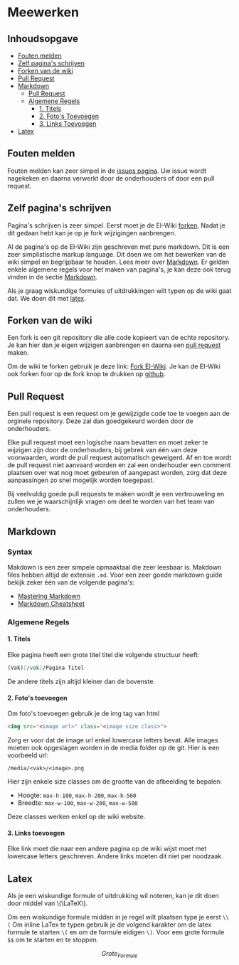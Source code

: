 # Meewerken
## Inhoudsopgave
* [Fouten melden](#fouten-melden)
* [Zelf pagina's schrijven](#zelf-pagina-39-s-schrijven)
* [Forken van de wiki](#forken-van-de-wiki)
* [Pull Request](#pull-request)
* [Markdown](#markdown)
    * [Pull Request](#syntax)
    * [Algemene Regels](#algemene-regels)
        * [1. Titels](#1-titels)
        * [2. Foto's Toevoegen](#2-foto-39-s-toevoegen)
        * [3. Links Toevoegen](#3-links-toevoegen)
* [Latex](#latex)

## Fouten melden
Fouten melden kan zeer simpel in de [issues pagina](https://github.com/WatcherWhale/EI-Wiki/issues).
Uw issue wordt nagekeken en daarna verwerkt door de onderhouders of door een pull request.

## Zelf pagina's schrijven
Pagina's schrijven is zeer simpel. Eerst moet je de EI-Wiki [forken](#forken-van-de-wiki). Nadat je dit gedaan hebt kan je op je fork wijzigingen aanbrengen.

Al de pagina's op de EI-Wiki zijn geschreven met pure markdown. Dit is een zeer simplistische markup language. Dit doen we om het bewerken van de wiki simpel en begrijpbaar te houden. Lees meer over [Markdown](#markdown). Er gelden enkele algemene regels voor het maken van pagina's, je kan deze ook terug vinden in de sectie [Markdown](#markdown).

Als je graag wiskundige formules of uitdrukkingen wilt typen op de wiki gaat dat. We doen dit met [latex](#latex).

## Forken van de wiki
Een fork is een git repository die alle code kopieert van de echte repository. Je kan hier dan je eigen wijzigen aanbrengen en daarna een [pull request](#pull-request) maken.

Om de wiki te forken gebruik je deze link: [Fork EI-Wiki](https://github.com/WatcherWhale/EI-Wiki/fork). Je kan de EI-Wiki ook forken foor op de fork knop te drukken op [github](https://github.com/WatcherWhale/EI-Wiki/).

## Pull Request
Een pull request is een request om je gewijzigde code toe te voegen aan de orginele repository. Deze zal dan goedgekeurd worden door de onderhouders.

Elke pull request moet een logische naam bevatten en moet zeker te wijzigen zijn door de onderhouders, bij gebrek van één van deze voorwaarden, wordt de pull request automatisch geweigerd.
Af en toe wordt de pull request niet aanvaard worden en zal een onderhouder een comment plaatsen over wat nog moet gebeuren of aangepast worden, zorg dat deze aanpassingen zo snel mogelijk worden toegepast.

Bij veelvuldig goede pull requests te maken wordt je een vertrouweling en zullen we je waarschijnlijk vragen om deel te worden van het team van onderhouders.

## Markdown
### Syntax
Makdown is een zeer simpele opmaaktaal die zeer leesbaar is. Makdown files hebben altijd de extensie `.md`. Voor een zeer goede markdown guide bekijk zeker één van de volgende pagina's:
* [Mastering Markdown](https://guides.github.com/features/mastering-markdown/)
* [Markdown Cheatsheet](https://github.com/adam-p/markdown-here/wiki/Markdown-Cheatsheet)

### Algemene Regels
#### 1. Titels
Elke pagina heeft een grote titel titel die volgende structuur heeft:
```md
(Vak)[/vak]/Pagina Titel
```

De andere titels zijn altijd kleiner dan de bovenste.

#### 2. Foto's toevoegen
Om foto's toevoegen gebruik je de img tag van html
```html
<img src="<image url>" class="<image size class>">
```
Zorg er voor dat de image url enkel lowercase letters bevat. Alle images moeten ook opgeslagen worden in de media folder op de git.
Hier is een voorbeeld url:
```
/media/<vak>/<image>.png
```

Hier zijn enkele size classes om de grootte van de afbeelding te bepalen:
* Hoogte: `max-h-100`, `max-h-200`, `max-h-500`
* Breedte: `max-w-100`, `max-w-200`, `max-w-500`

Deze classes werken enkel op de wiki website.

#### 3. Links toevoegen
Elke link moet die naar een andere pagina op de wiki wijst moet met lowercase letters geschreven. Andere links moeten dit niet per noodzaak.

## Latex
Als je een wiskundige formule of uitdrukking wil noteren, kan je dit doen door middel van \\(\LaTeX\\). 

Om een wiskundige formule midden in je regel wilt plaatsen type je eerst `\\(`
Om inline LaTex te typen gebruik je de volgend karakter om de latex formule te starten `\(` en om de formule eidigen `\)`. Voor een grote formule `$$` om te starten en te stoppen.

$$Grote_{Formule}$$
